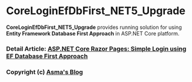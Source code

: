 # CoreLoginEfDbFirst_NET5_Upgrade
**CoreLoginEfDbFirst_NET5_Upgrade** provides running solution for using **Entity Framework Database First Approach** in ASP.NET Core platform.

### Detail Article: [ASP.NET Core Razor Pages: Simple Login using EF Database First Approach](https://bit.ly/2PIaBhf)

### Copyright (c) [Asma's Blog](https://www.asmak9.com/)
